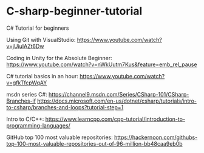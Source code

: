 # C-sharp-beginner-tutorial
C# Tutorial for beginners

Using Git with VisualStudio: https://www.youtube.com/watch?v=jUiuIAZt6Dw

Coding in Unity for the Absolute Beginner: https://www.youtube.com/watch?v=nWkUutm7Kus&feature=emb_rel_pause

C# tutorial basics in an hour: https://www.youtube.com/watch?v=gfkTfcpWqAY

msdn series C#: https://channel9.msdn.com/Series/CSharp-101/CSharp-Branches-if
https://docs.microsoft.com/en-us/dotnet/csharp/tutorials/intro-to-csharp/branches-and-loops?tutorial-step=1

Intro to C/C++: https://www.learncpp.com/cpp-tutorial/introduction-to-programming-languages/

GitHub top 100 most valuable repositories: https://hackernoon.com/githubs-top-100-most-valuable-repositories-out-of-96-million-bb48caa9eb0b

